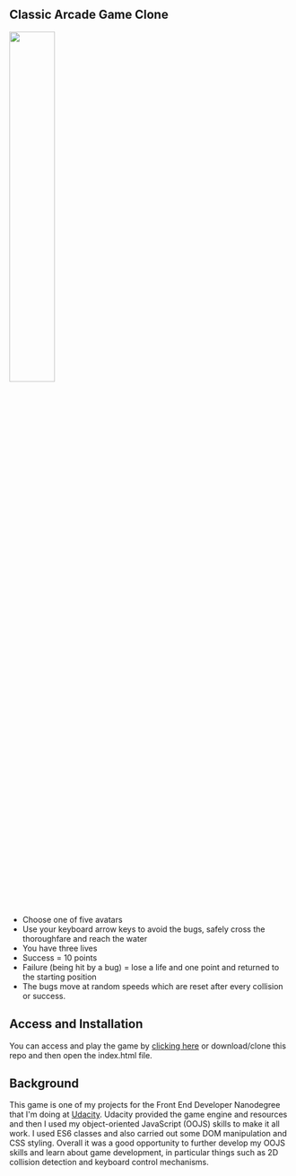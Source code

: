 ## Classic Arcade Game Clone 

<img src="https://github.com/wlabi/Classic-Arcade-Game-Clone-Udacity-FEND/blob/master/images/Classic%20arcade%20game.png" width="40%" height="40%">

- Choose one of five avatars
- Use your keyboard arrow keys to avoid the bugs, safely cross the thoroughfare and reach the water 
- You have three lives
- Success = 10 points
- Failure (being hit by a bug) = lose a life and one point and returned to the starting position
- The bugs move at random speeds which are reset after every collision or success.

## Access and Installation

You can access and play the game by [clicking here][1] or download/clone this repo and then open the index.html file.

## Background

This game is one of my projects for the Front End Developer Nanodegree that I'm doing at [Udacity][2]. Udacity provided the game engine and resources and then I used my object-oriented JavaScript (OOJS) skills to make it all work. I used ES6 classes and also carried out some DOM manipulation and CSS styling. Overall it was a good opportunity to further develop my OOJS skills and learn about game development, in particular things such as 2D collision detection and keyboard control mechanisms.

[1]:https://eu.udacity.com/course/front-end-web-developer-nanodegree--nd001
[2]:https://eu.udacity.com/course/front-end-web-developer-nanodegree--nd001
